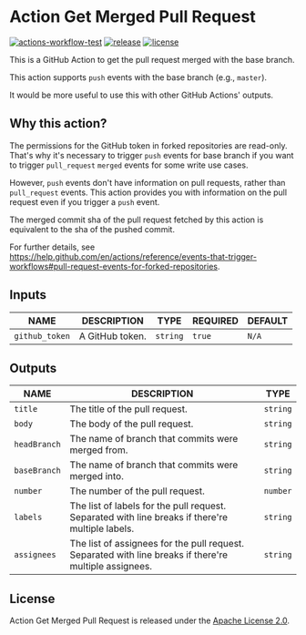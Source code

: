 # Action Get Merged Pull Request

[![actions-workflow-test][actions-workflow-test-badge]][actions-workflow-test]
[![release][release-badge]][release]
[![license][license-badge]][license]

This is a GitHub Action to get the pull request merged with the base branch.

This action supports `push` events with the base branch (e.g., `master`).

It would be more useful to use this with other GitHub Actions' outputs.

## Why this action?

The permissions for the GitHub token in forked repositories are read-only.
That's why it's necessary to trigger `push` events for base branch if you want to trigger `pull_request` `merged` events for some write use cases.

However, `push` events don't have information on pull requests, rather than `pull_request` events.
This action provides you with information on the pull request even if you trigger a `push` event.

The merged commit sha of the pull request fetched by this action is equivalent to the sha of the pushed commit.

For further details, see https://help.github.com/en/actions/reference/events-that-trigger-workflows#pull-request-events-for-forked-repositories.

## Inputs

|      NAME      |   DESCRIPTION   |   TYPE   | REQUIRED | DEFAULT |
|----------------|-----------------|----------|----------|---------|
| `github_token` | A GitHub token. | `string` | `true`   | `N/A`   |

## Outputs

|     NAME     |                                              DESCRIPTION                                               |   TYPE   |
| ------------ | ------------------------------------------------------------------------------------------------------ | -------- |
| `title`      | The title of the pull request.                                                                         | `string` |
| `body`       | The body of the pull request.                                                                          | `string` |
| `headBranch` | The name of branch that commits were merged from.                                                      | `string` |
| `baseBranch` | The name of branch that commits were merged into.                                                      | `string` |
| `number`     | The number of the pull request.                                                                        | `number` |
| `labels`     | The list of labels for the pull request. Separated with line breaks if there're multiple labels.       | `string` |
| `assignees`  | The list of assignees for the pull request. Separated with line breaks if there're multiple assignees. | `string` |

## License

Action Get Merged Pull Request is released under the [Apache License 2.0](./LICENSE).

<!-- badge links -->

[actions-workflow-test]: https://github.com/KrogerWalt/action-get-merged-pull-request/actions?query=workflow%3ATest
[actions-workflow-test-badge]: https://img.shields.io/github/workflow/status/KrogerWalt/action-get-merged-pull-request/Test?label=Test&style=for-the-badge&logo=github

[release]: https://github.com/KrogerWalt/action-get-merged-pull-request/releases
[release-badge]: https://img.shields.io/github/v/release/KrogerWalt/action-get-merged-pull-request?style=for-the-badge&logo=github

[license]: LICENSE
[license-badge]: https://img.shields.io/github/license/KrogerWalt/action-get-merged-pull-request?style=for-the-badge
